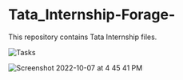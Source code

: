 # Tata_Internship-Forage-
This repository contains Tata Internship files. 

![Tasks](https://user-images.githubusercontent.com/97582053/194540478-03107e52-712b-4c6a-a048-ce79a11caf0e.PNG)

![Screenshot 2022-10-07 at 4 45 41 PM](https://user-images.githubusercontent.com/97582053/194540847-d860a9e0-7ed0-4c4c-9e40-24c101efa008.png)
